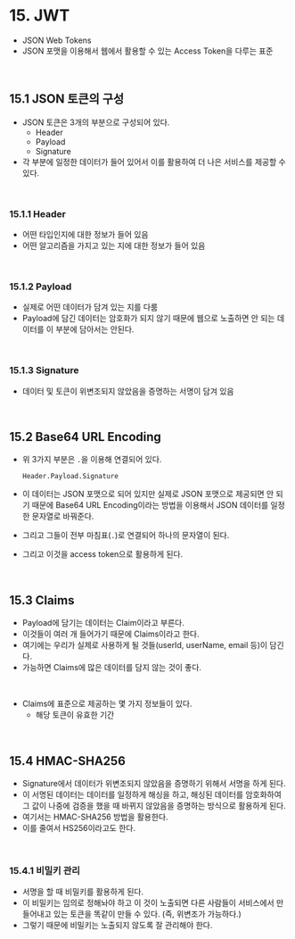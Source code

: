 # 15. JWT

- JSON Web Tokens
- JSON 포맷을 이용해서 웹에서 활용할 수 있는 Access Token을 다루는 표준

<br>

## 15.1 JSON 토큰의 구성

- JSON 토큰은 3개의 부분으로 구성되어 있다.
  - Header
  - Payload
  - Signature
- 각 부분에 일정한 데이터가 들어 있어서 이를 활용하여 더 나은 서비스를 제공할 수 있다.

<br>

### 15.1.1 Header

- 어떤 타입인지에 대한 정보가 들어 있음
- 어떤 알고리즘을 가지고 있는 지에 대한 정보가 들어 있음

<br>

### 15.1.2 Payload

- 실제로 어떤 데이터가 담겨 있는 지를 다룸
- Payload에 담긴 데이터는 암호화가 되지 않기 때문에 웹으로 노출하면 안 되는 데이터를 이 부분에 담아서는 안된다.

<br>

### 15.1.3 Signature

- 데이터 및 토큰이 위변조되지 않았음을 증명하는 서명이 담겨 있음

<br>

## 15.2 Base64 URL Encoding

- 위 3가지 부분은 `.`을 이용해 연결되어 있다.

  ```
  Header.Payload.Signature	
  ```

- 이 데이터는 JSON 포맷으로 되어 있지만 실제로 JSON 포맷으로 제공되면 안 되기 때문에 Base64 URL Encoding이라는 방법을 이용해서 JSON 데이터를 일정한 문자열로 바꿔준다.

- 그리고 그들이 전부 마침표(`.`)로 연결되어 하나의 문자열이 된다.

- 그리고 이것을 access token으로 활용하게 된다.

<br>

## 15.3 Claims

- Payload에 담기는 데이터는 Claim이라고 부른다.
- 이것들이 여러 개 들어가기 때문에 Claims이라고 한다.
- 여기에는 우리가 실제로 사용하게 될 것들(userId, userName, email 등)이 담긴다.
- 가능하면 Claims에 많은 데이터를 담지 않는 것이 좋다.

<br>

- Claims에 표준으로 제공하는 몇 가지 정보들이 있다.
  - 해당 토큰이 유효한 기간

<br>

## 15.4 HMAC-SHA256

- Signature에서 데이터가 위변조되지 않았음을 증명하기 위해서 서명을 하게 된다.
- 이 서명된 데이터는 데이터를 일정하게 해싱을 하고, 해싱된 데이터를 암호화하여 그 값이 나중에 검증을 했을 때 바뀌지 않았음을 증명하는 방식으로 활용하게 된다.
- 여기서는 HMAC-SHA256 방법을 활용한다.
- 이를 줄여서 HS256이라고도 한다.

<br>

### 15.4.1 비밀키 관리

- 서명을 할 때 비밀키를 활용하게 된다.
- 이 비밀키는 임의로 정해놔야 하고 이 것이 노출되면 다른 사람들이 서비스에서 만들어내고 있는 토큰을 똑같이 만들 수 있다. (즉, 위변조가 가능하다.)
- 그렇기 때문에 비밀키는 노출되지 않도록 잘 관리해야 한다.